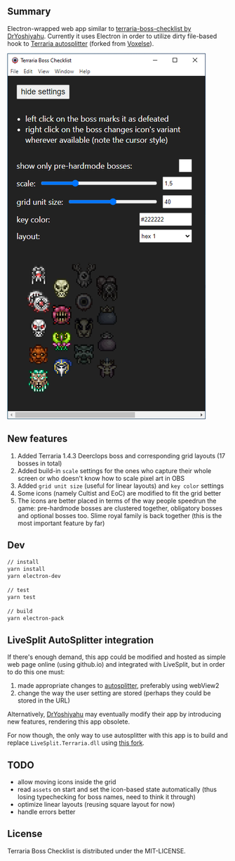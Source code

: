 ## Summary

Electron-wrapped web app similar to [terraria-boss-checklist by DrYoshiyahu](https://github.com/DrYoshiyahu/terraria-boss-checklist). Currently it uses Electron in order to utilize dirty file-based hook to [Terraria autosplitter](https://github.com/kengho/LiveSplit.Terraria) (forked from [Voxelse](https://github.com/voxelse/LiveSplit.Terraria)).

![screenshot](/doc/screenshot1.png)

## New features

1. Added Terraria 1.4.3 Deerclops boss and corresponding grid layouts (17 bosses in total)
2. Added build-in `scale` settings for the ones who capture their whole screen or who doesn't know how to scale pixel art in OBS
3. Added `grid unit size` (useful for linear layouts) and `key color` settings
4. Some icons (namely Cultist and EoC) are modified to fit the grid better
5. The icons are better placed in terms of the way people speedrun the game: pre-hardmode bosses are clustered together, obligatory bosses and optional bosses too. Slime royal family is back together (this is the most important feature by far)

## Dev

```
// install
yarn install
yarn electron-dev

// test
yarn test

// build
yarn electron-pack
```

## LiveSplit AutoSplitter integration

If there's enough demand, this app could be modified and hosted as simple web page online (using github.io) and integrated with LiveSplit, but in order to do this one must:
1. made appropriate changes to [autosplitter](https://github.com/voxelse/LiveSplit.Terraria), preferably using webView2
2. change the way the user setting are stored (perhaps they could be stored in the URL)

Alternatively, [DrYoshiyahu](https://github.com/DrYoshiyahu/terraria-boss-checklist) may eventually modify their app by introducing new features, rendering this app obsolete.

For now though, the only way to use autosplitter with this app is to build and replace `LiveSplit.Terraria.dll` using [this fork](https://github.com/kengho/LiveSplit.Terraria).

## TODO

* allow moving icons inside the grid
* read `assets` on start and set the icon-based state automatically (thus losing typechecking for boss names, need to think it through)
* optimize linear layouts (reusing square layout for now)
* handle errors better

## License

Terraria Boss Checklist is distributed under the MIT-LICENSE.
